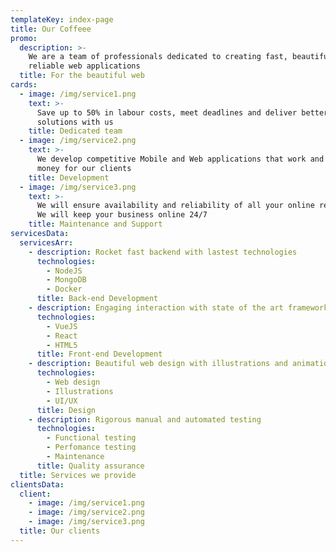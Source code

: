```yaml
---
templateKey: index-page
title: Our Coffeee
promo:
  description: >-
    We are a team of professionals dedicated to creating fast, beautiful and
    reliable web applications
  title: For the beautiful web
cards:
  - image: /img/service1.png
    text: >-
      Save up to 50% in labour costs, meet deadlines and deliver better
      solutions with us
    title: Dedicated team
  - image: /img/service2.png
    text: >-
      We develop competitive Mobile and Web applications that work and make
      money for our clients
    title: Development
  - image: /img/service3.png
    text: >-
      We will ensure availability and reliability of all your online resorces.
      We will keep your business online 24/7
    title: Maintenance and Support
servicesData:
  servicesArr:
    - description: Rocket fast backend with lastest technologies
      technologies:
        - NodeJS
        - MongoDB
        - Docker
      title: Back-end Development
    - description: Engaging interaction with state of the art frameworks
      technologies:
        - VueJS
        - React
        - HTML5
      title: Front-end Development
    - description: Beautiful web design with illustrations and animation
      technologies:
        - Web design
        - Illustrations
        - UI/UX
      title: Design
    - description: Rigorous manual and automated testing
      technologies:
        - Functional testing
        - Perfomance testing
        - Maintenance
      title: Quality assurance
  title: Services we provide
clientsData:
  client:
    - image: /img/service1.png
    - image: /img/service2.png
    - image: /img/service3.png
  title: Our clients
---
```


